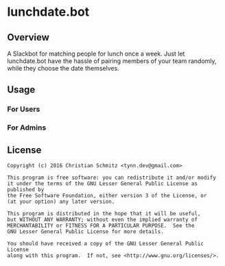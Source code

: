 lunchdate.bot
=============

## Overview

A Slackbot for matching people for lunch once a week. Just let lunchdate.bot
have the hassle of pairing members of your team randomly, while they choose the
date themselves.

## Usage

### For Users

### For Admins

## License

    Copyright (c) 2016 Christian Schmitz <tynn.dev@gmail.com>

    This program is free software: you can redistribute it and/or modify
    it under the terms of the GNU Lesser General Public License as published by
    the Free Software Foundation, either version 3 of the License, or
    (at your option) any later version.

    This program is distributed in the hope that it will be useful,
    but WITHOUT ANY WARRANTY; without even the implied warranty of
    MERCHANTABILITY or FITNESS FOR A PARTICULAR PURPOSE.  See the
    GNU Lesser General Public License for more details.

    You should have received a copy of the GNU Lesser General Public License
    along with this program.  If not, see <http://www.gnu.org/licenses/>.
